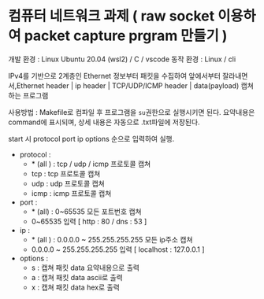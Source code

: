 # 컴퓨터 네트워크 과제 ( raw socket 이용하여 packet capture prgram 만들기 )

개발 환경 : Linux Ubuntu 20.04 (wsl2) / C / vscode
동작 환경 : Linux / cli

IPv4를 기반으로 2계층인 Ethernet 정보부터 패킷을 수집하여 앞에서부터 잘라내면서,Ethernet header | ip header | TCP/UDP/ICMP header | data(payload) 캡쳐 하는 프로그램

사용방법 : Makefile로 컴파일 후 프로그램을 `su`권한으로 실행시키면 된다.
요약내용은 command에 표시되며, 상세 내용은 자동으로 .txt파일에 저장된다.

start 시 protocol port ip options 순으로 입력하여 실행.
 - protocol : 
   - \* (all ) : tcp / udp / icmp  프로토콜 캡쳐
   - tcp : tcp 프로토콜 캡쳐
   - udp : udp 프로토콜 캡쳐
   - icmp : icmp 프로토콜 캡쳐
 - port :
   - \* (all) : 0~65535 모든 포트번호 캡쳐
   - 0~65535 입력 [ http : 80 / dns : 53 ]
 - ip : 
   - \* (all ) : 0.0.0.0 ~ 255.255.255.255 모든 ip주소 캡쳐
   - 0.0.0.0 ~ 255.255.255.255 입력 [ localhost : 127.0.0.1 ]
 - options : 
   - s : 캡쳐 패킷 data 요약내용으로 출력
   - a : 캡쳐 패킷 data ascii로 출력
   - x : 캡쳐 패킷 data hex로 출력
